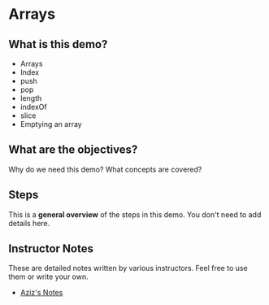 # Arrays


## What is this demo?
- Arrays
- Index
- push
- pop
- length
- indexOf
- slice
- Emptying an array

## What are the objectives?

Why do we need this demo? What concepts are covered?

## Steps

This is a **general overview** of the steps in this demo. You don't need to add details here.

## Instructor Notes

These are detailed notes written by various instructors. Feel free to use them or write your own.

* [Aziz's Notes](https://github.com/JoinCODED/DEMO-Template/blob/main/aziz.md)
